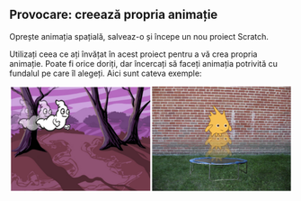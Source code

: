## Provocare: creează propria animație

Oprește animația spațială, salveaz-o și începe un nou proiect Scratch.

Utilizați ceea ce ați învățat în acest proiect pentru a vă crea propria animație. Poate fi orice doriți, dar încercați să faceți animația potrivită cu fundalul pe care îl alegeți. Aici sunt cateva exemple:

![captură de ecran](images/space-egs.png)